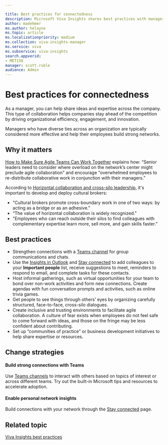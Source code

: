```yaml
---

title: Best practices for connectedness
description: Microsoft Viva Insights shares best practices with managers about connecting with their teams and employees
author: madehmer
ms.author: helayne
ms.topic: article
ms.localizationpriority: medium 
ms.collection: viva-insights-manager 
ms.service: viva 
ms.subservice: viva-insights 
search.appverid: 
- MET150 
manager: scott.ruble
audience: Admin
---
```


# Best practices for connectedness

As a manager, you can help share ideas and expertise across the company. This type of collaboration helps companies stay ahead of the competition by driving organizational efficiency, engagement, and innovation.

Managers who have diverse ties across an organization are typically considered more effective and help their employees build strong networks.

## Why it matters

[How to Make Sure Agile Teams Can Work Together](https://insights.office.com/collaboration/how-to-make-sure-agile-teams-can-work-together/) explains how: “Senior leaders need to consider where overload on the network’s center might preclude agile collaboration" and encourage "overwhelmed employees to re-distribute collaborative work in conjunction with their managers.”

According to [Horizontal collaboration and cross-silo leadership](https://insights.office.com/networks/cross-silo-leadership-horizontal-collaboration/), it's important to develop and deploy cultural brokers:

* "Cultural brokers promote cross-boundary work in one of two ways: by acting as a bridge or as an adhesive."
* “The value of horizontal collaboration is widely recognized."
* "Employees who can reach outside their silos to find colleagues with complementary expertise learn more, sell more, and gain skills faster.”

## Best practices

* Strengthen connections with a [Teams channel](https://www.microsoft.com/microsoft-365/microsoft-teams/group-chat-software) for group communications and chats.
* Use the [Insights in Outlook](../personal/use/use-the-insights.md) and [Stay connected](../personal/teams/viva-insights-stay-connected.md) to add colleagues to your **Important people** list, receive suggestions to meet, reminders to respond to email, and complete tasks for these contacts.
* Host informal gatherings, such as virtual opportunities for your team to bond over non-work activities and form new connections. Create agendas with fun conversation prompts and activities, such as online trivia games.
* Get people to see things through others’ eyes by organizing carefully structured, face-to-face, cross-silo dialogues.
* Create inclusive and trusting environments to facilitate agile collaboration. A culture of fear exists when employees do not feel safe to come forward with ideas, and those on the fringe may be less confident about contributing.
* Set up “communities of practice” or business development initiatives to help share expertise or resources.

## Change strategies

#### Build strong connections with Teams

Use [Teams channels](/microsoftteams/teams-channels-overview) to interact with others based on topics of interest or across different teams. Try out the built-in Microsoft tips and resources to accelerate adoption.

#### Enable personal network insights

Build connections with your network through the [Stay connected](../personal/teams/viva-insights-stay-connected.md) page.

## Related topic

[Viva Insights best practices](gm-best-practices.md)